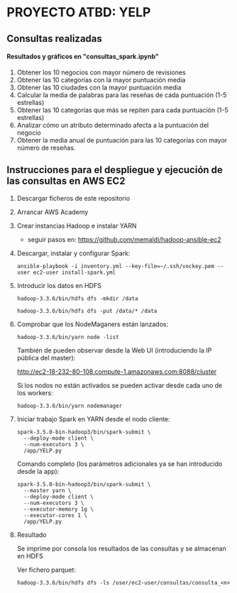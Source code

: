 # PROYECTO ATBD: YELP

## Consultas realizadas

#### Resultados y gráficos en "consultas_spark.ipynb"
1. Obtener los 10 negocios con mayor número de revisiones
2. Obtener las 10 categorías con la mayor puntuación media
3. Obtener las 10 ciudades con la mayor puntuación media
4. Calcular la media de palabras para las reseñas de cada puntuación (1-5 estrellas)
5. Obtener las 10 categorías que más se repiten para cada puntuación (1-5 estrellas)
6. Analizar cómo un atributo determinado afecta a la puntuación del negocio
7. Obtener la media anual de puntuación para las 10 categorías con mayor número de reseñas.


## Instrucciones para el despliegue y ejecución de las consultas en AWS EC2

1. Descargar ficheros de este repositorio
2. Arrancar AWS Academy
3. Crear instancias Hadoop e instalar YARN
   - seguir pasos en: https://github.com/memaldi/hadoop-ansible-ec2
4. Descargar, instalar y configurar Spark:
   ```
   ansible-playbook -i inventory.yml --key-file=~/.ssh/vockey.pem --user ec2-user install-spark.yml
   ```
5. Introducir los datos en HDFS
   ```
   hadoop-3.3.6/bin/hdfs dfs -mkdir /data
   ```
   ```
   hadoop-3.3.6/bin/hdfs dfs -put /data/* /data
   ```

6. Comprobar que los NodeMaganers están lanzados:
   ```
   hadoop-3.3.6/bin/yarn node -list
   ```
   También de pueden observar desde la Web UI (introduciendo la IP pública del master):
   
   http://ec2-18-232-80-108.compute-1.amazonaws.com:8088/cluster
   
   Si los nodos no están activados se pueden activar desde cada uno de los workers:
   ```
   hadoop-3.3.6/bin/yarn nodemanager
   ```

7. Iniciar trabajo Spark en YARN desde el nodo cliente:

   ```
   spark-3.5.0-bin-hadoop3/bin/spark-submit \
     --deploy-mode client \
     --num-executors 3 \
     /app/YELP.py
   ```

   Comando completo (los parámetros adicionales ya se han introducido desde la app):
   ```
   spark-3.5.0-bin-hadoop3/bin/spark-submit \
     --master yarn \
     --deploy-mode client \
     --num-executors 3 \
     --executor-memory 1g \
     --executor-cores 1 \
     /app/YELP.py
   ```

8. Resultado
   
   Se imprime por consola los resultados de las consultas y se almacenan en HDFS
   
   Ver fichero parquet:
   ```
   hadoop-3.3.6/bin/hdfs dfs -ls /user/ec2-user/consultas/consulta_<n>
   ```
